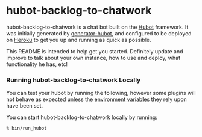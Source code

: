 # hubot-backlog-to-chatwork

hubot-backlog-to-chatwork is a chat bot built on the [Hubot][hubot] framework. It was
initially generated by [generator-hubot][generator-hubot], and configured to be
deployed on [Heroku][heroku] to get you up and running as quick as possible.

This README is intended to help get you started. Definitely update and improve
to talk about your own instance, how to use and deploy, what functionality he
has, etc!

[heroku]: http://www.heroku.com
[hubot]: http://hubot.github.com
[generator-hubot]: https://github.com/github/generator-hubot

### Running hubot-backlog-to-chatwork Locally

You can test your hubot by running the following, however some plugins will not
behave as expected unless the [environment variables](#configuration) they rely
upon have been set.

You can start hubot-backlog-to-chatwork locally by running:

    % bin/run_hubot
